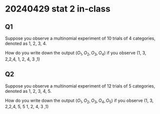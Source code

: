 # 20240429 stat 2 in-class


## Q1 

Suppose you observe a multinomial experiment of 10 trials of 4 categories, denoted as 1, 2, 3, 4. 

How do you write down the output $(O_1,O_2,O_3,O_4)$ if you observe (1, 3, 2,2,4, 1, 2, 4, 3 ,1)


## Q2 

Suppose you observe a multinomial experiment of 12 trials of 5 categories, denoted as 1, 2, 3, 4, 5. 

How do you write down the output $(O_1,O_2,O_3,O_4, O_5)$ if you observe (1, 3, 2,2,4, 5, 5 1, 2, 4, 3 ,1)
